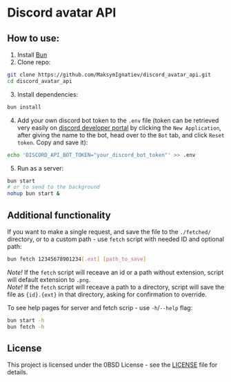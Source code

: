 # Discord avatar API

## How to use:
1. Install [Bun](https://bun.sh)
2. Clone repo:
```sh
git clone https://github.com/MaksymIgnatiev/discord_avatar_api.git
cd discord_avatar_api
```
3. Install dependencies:
```sh
bun install
```
4. Add your own discord bot token to the `.env` file (token can be retrieved very easily on [discord developer portal](https://discord.com/developers/applications) by clicking the `New Application`, after giving the name to the bot, head over to the `Bot` tab, and click `Reset token`. Copy and save it):  
```sh
echo 'DISCORD_API_BOT_TOKEN="your_discord_bot_token"' >> .env
```
5. Run as a server:
```sh
bun start
# or to send to the background
nohup bun start &
```

## Additional functionality
If you want to make a single request, and save the file to the `./fetched/` directory, or to a custom path - use `fetch` script with needed ID and optional path:
```sh
bun fetch 12345678901234[.ext] [path_to_save]
```
_Note!_ If the `fetch` script will receave an id or a path without extension, script will default extension to `.png`.  
_Note!_ If the `fetch` script will receave a path to a directory, script will save the file as `{id}.{ext}` in that directory, asking for confirmation to override.  

To see help pages for server and fetch scrip - use `-h`/`--help` flag:
```sh
bun start -h
bun fetch -h
```

## License

This project is licensed under the 0BSD License - see the [LICENSE](LICENSE) file for details.  
